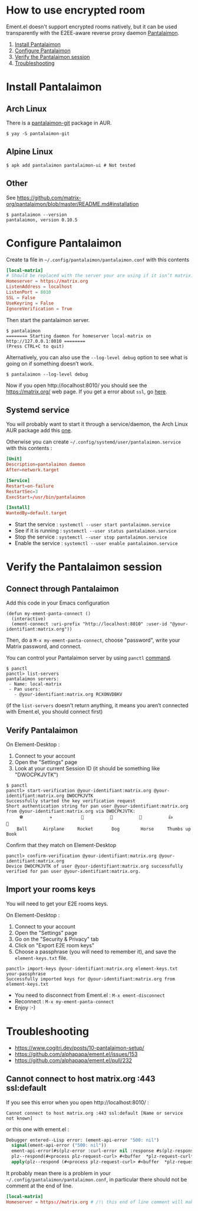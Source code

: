 # How to use encrypted room #

Ement.el doesn't support encrypted rooms natively, but it can be used transparently with the E2EE-aware reverse proxy daemon [Pantalaimon](https://github.com/matrix-org/pantalaimon/).

1. [Install Pantalaimon](#Install-Pantalaimon)
2. [Configure Pantalaimon](#Configure-Pantalaimon)
3. [Verify the Pantalaimon session](#Verify-the-Pantalaimon-session)
4. [Troubleshooting](#Troubleshooting)

# Install Pantalaimon #

## Arch Linux

There is a [pantalaimon-git](https://aur.archlinux.org/packages/pantalaimon-git) package in AUR.

```console
$ yay -S pantalaimon-git
```

## Alpine Linux

```
$ apk add pantalaimon pantalaimon-ui # Not tested
```

## Other

See https://github.com/matrix-org/pantalaimon/blob/master/README.md#installation

```console
$ pantalaimon --version
pantalaimon, version 0.10.5
```

# Configure Pantalaimon #

Create ta file in `~/.config/pantalaimon/pantalaimon.conf` with this contents

```conf
[local-matrix]
# Should be replaced with the server your are using if it isn’t matrix.org
Homeserver = https://matrix.org
ListenAddress = localhost
ListenPort = 8010
SSL = False
UseKeyring = False
IgnoreVerification = True
```

Then start the pantalaimon server.

```console
$ pantalaimon
======== Starting daemon for homeserver local-matrix on http://127.0.0.1:8010 ========
(Press CTRL+C to quit)
```

Alternatively, you can also use the `--log-level debug` option to see what is going on if something doesn’t work.

```console
$ pantalaimon --log-level debug
```

Now if you open http://localhost:8010/ you should see the https://matrix.org/ web page. If you get a error about `ssl`, go [here](#cannot-connect-to-host-matrixorg-443-ssldefault).

## Systemd service

You will probably want to start it through a service/daemon, the Arch Linux AUR package add this [one](https://aur.archlinux.org/cgit/aur.git/tree/pantalaimon.service?h=pantalaimon-git).

Otherwise you can create `~/.config/systemd/user/pantalaimon.service` with this contents :

```conf
[Unit]
Description=pantalaimon daemon
After=network.target

[Service]
Restart=on-failure
RestartSec=3
ExecStart=/usr/bin/pantalaimon

[Install]
WantedBy=default.target
```

- Start the service : `systemctl --user start pantalaimon.service`
- See if it is running : `systemctl --user status pantalaimon.service`
- Stop the service : `systemctl --user stop pantalaimon.service`
- Enable the service : `systemctl --user enable pantalaimon.service`

# Verify the Pantalaimon session #

## Connect through Pantalaimon ##

Add this code in your Emacs configuration

```emacs-lisp
(defun my-ement-panta-connect ()
  (interactive)
  (ement-connect :uri-prefix "http://localhost:8010" :user-id "@your-identifiant:matrix.org"))
```

Then, do a `M-x my-ement-panta-connect`, choose "password", write your Matrix password, and connect.

You can control your Pantalaimon server by using `panctl` [command](https://github.com/matrix-org/pantalaimon/blob/master/docs/man/panctl.md).

```console
$ panctl
panctl> list-servers
pantalaimon servers:
 - Name: local-matrix
 - Pan users:
   - @your-identifiant:matrix.org RCXONVDBKV
```

(if the `list-servers` doesn't return anything, it means you aren’t connected with Ement.el, you should connect first)

## Verify Pantalaimon ##

On Element-Desktop :
1. Connect to your account
2. Open the "Settings" page
3. Look at your current Session ID (it should be something like "DWOCPKJVTK")

```console
$ panctl
panctl> start-verification @your-identifiant:matrix.org @your-identifiant:matrix.org DWOCPKJVTK
Successfully started the key verification request
Short authentication string for pan user @your-identifiant:matrix.org from @your-identifiant:matrix.org via DWOCPKJVTK:
     ⚽          ✈️           🚀          🐶          🐎          👍          📕
    Ball      Airplane     Rocket       Dog        Horse     Thumbs up      Book
```

Confirm that they match on Element-Desktop

```console
panctl> confirm-verification @your-identifiant:matrix.org @your-identifiant:matrix.org
Device DWOCPKJVTK of user @your-identifiant:matrix.org successfully verified for pan user @your-identifiant:matrix.org.
```

## Import your rooms keys ##

You will need to get your E2E rooms keys.

On Element-Desktop :
1. Connect to your account
2. Open the "Settings" page
3. Go on the "Security & Privacy" tab
4. Click on "Export E2E room keys"
5. Choose a passphrase (you will need to remember it), and save the `element-keys.txt` file.

```console
panctl> import-keys @your-identifiant:matrix.org element-keys.txt your-passphrase
Successfully imported keys for @your-identifiant:matrix.org from element-keys.txt
```

- You need to disconnect from Ement.el : `M-x ement-disconnect`
- Reconnect : `M-x my-ement-panta-connect`
- Enjoy :-)

# Troubleshooting #


- https://www.cogitri.dev/posts/10-pantalaimon-setup/
- https://github.com/alphapapa/ement.el/issues/153
- https://github.com/alphapapa/ement.el/pull/232


## Cannot connect to host matrix.org :443 ssl:default ##

If you see this error when you open http://localhost:8010/ :

`Cannot connect to host matrix.org :443 ssl:default [Name or service not known]`


or this one with ement.el :

```lisp
Debugger entered--Lisp error: (ement-api-error "500: nil")
  signal(ement-api-error ("500: nil"))
  ement-api-error(#s(plz-error :curl-error nil :response #s(plz-response :version 1.1 :status 500 :headers ((content-type . "text/plain; charset=utf-8") (content-length . "78") (date . "Thu, 23 Nov 2023 02:01:25 GMT") (server . "Python/3.11 aiohttp/3.8.4")) :body "Cannot connect to host matrix.org :443 ssl:default [Name or service not known]") :message nil))
  plz--respond(#<process plz-request-curl> #<buffer  *plz-request-curl*> "finished\n")
  apply(plz--respond (#<process plz-request-curl> #<buffer  *plz-request-curl*> "finished\n"))
```

It probably mean there is a problem in your `~/.config/pantalaimon/pantalaimon.conf`, in particular there should not be comment at the end of line.

```conf
[local-matrix]
Homeserver = https://matrix.org # /!\ this end of line comment will make your configuration fail /!\
```
